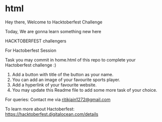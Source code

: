 # html
Hey there, Welcome to Hacktoberfest Challenge

Today, We are gonna learn something new here

HACKTOBERFEST challengers

For Hactoberfest Session

Task you may commit in home.html of this repo to complete your Hactoberfest challenge :)

1. Add a button with title of the button as your name.
2. You can add an image of your favourite sports player.
3. Add a hyperlink of your favourite website.
4. You may update this Readme file to add some more task of your choice.

For queries: Contact me via ritikjain1272@gmail.com

To learn more about Hactoberfest: https://hacktoberfest.digitalocean.com/details
